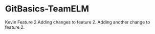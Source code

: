 # GitBasics-TeamELM

Kevin Feature 2
Adding changes to feature 2.
Adding another change to feature 2.